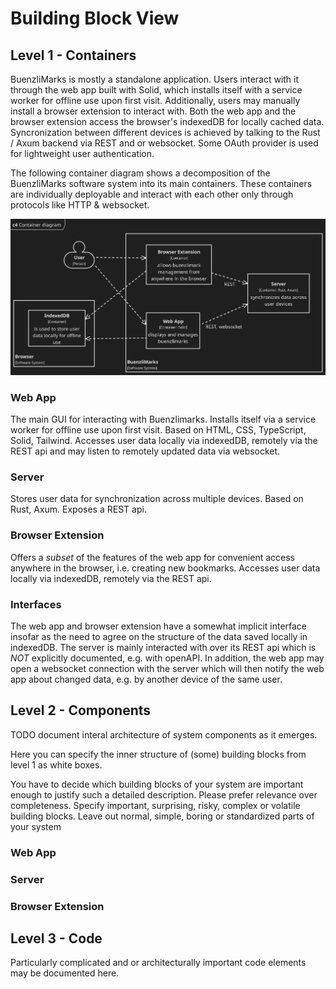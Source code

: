 # Building Block View

## Level 1 - Containers

BuenzliMarks is mostly a standalone application. Users interact with it through
the web app built with Solid, which installs itself with a service worker for
offline use upon first visit. Additionally, users may manually install a browser
extension to interact with. Both the web app and the browser extension access
the browser's indexedDB for locally cached data. Syncronization between
different devices is achieved by talking to the Rust / Axum backend via REST and
or websocket. Some OAuth provider is used for lightweight user authentication.

The following container diagram shows a decomposition of the BuenzliMarks
software system into its main containers. These containers are individually
deployable and interact with each other only through protocols like HTTP &
websocket.

<div>
    <img src="./images/2_container.svg" style="filter: invert(88%)"></img>
</div>

### Web App

The main GUI for interacting with Buenzlimarks. Installs itself via a service
worker for offline use upon first visit. Based on HTML, CSS, TypeScript, Solid,
Tailwind. Accesses user data locally via indexedDB, remotely via the REST api
and may listen to remotely updated data via websocket.

### Server

Stores user data for synchronization across multiple devices. Based on Rust,
Axum. Exposes a REST api.

### Browser Extension

Offers a _subset_ of the features of the web app for convenient access anywhere
in the browser, i.e. creating new bookmarks. Accesses user data locally via
indexedDB, remotely via the REST api.

### Interfaces

The web app and browser extension have a somewhat implicit interface insofar as
the need to agree on the structure of the data saved locally in indexedDB. The
server is mainly interacted with over its REST api which is _NOT_ explicitly
documented, e.g. with openAPI. In addition, the web app may open a websocket
connection with the server which will then notify the web app about changed
data, e.g. by another device of the same user.

## Level 2 - Components

TODO document interal architecture of system components as it emerges.

Here you can specify the inner structure of (some) building blocks from level 1
as white boxes.

You have to decide which building blocks of your system are important enough to
justify such a detailed description. Please prefer relevance over completeness.
Specify important, surprising, risky, complex or volatile building blocks. Leave
out normal, simple, boring or standardized parts of your system

### Web App

### Server

### Browser Extension

## Level 3 - Code

Particularly complicated and or architecturally important code elements may
be documented here.
